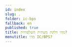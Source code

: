```yaml
---
id: index
slug: .
folder: ic-bps
fallback: en
published: true
title: מהי דלקת משתית השלפוחית?
menutitle: מהי IC/BPS?
---
```

